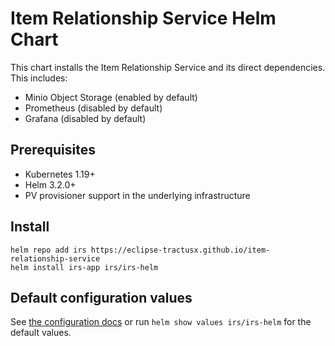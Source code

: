 # Item Relationship Service Helm Chart

This chart installs the Item Relationship Service and its direct dependencies.
This includes:

 - Minio Object Storage (enabled by default)
 - Prometheus (disabled by default) 
 - Grafana (disabled by default) 

## Prerequisites

- Kubernetes 1.19+
- Helm 3.2.0+
- PV provisioner support in the underlying infrastructure

## Install

```
helm repo add irs https://eclipse-tractusx.github.io/item-relationship-service
helm install irs-app irs/irs-helm
```

## Default configuration values

See [the configuration docs](https://eclipse-tractusx.github.io/item-relationship-service/docs/administration/administration-guide.html#_helm_configuration_irs_values_yaml) or run `helm show values irs/irs-helm` for the default values.